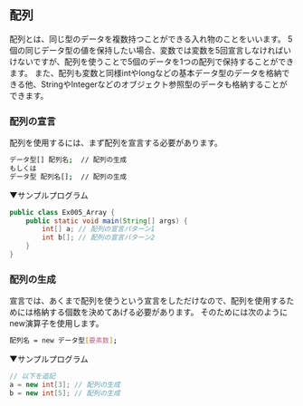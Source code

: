 ## 配列
配列とは、同じ型のデータを複数持つことができる入れ物のことをいいます。
5個の同じデータ型の値を保持したい場合、変数では変数を5回宣言しなければいけないですが、配列を使うことで5個のデータを1つの配列で保持することができます。
また、配列も変数と同様intやlongなどの基本データ型のデータを格納できる他、StringやIntegerなどのオブジェクト参照型のデータも格納することができます。

### 配列の宣言
配列を使用するには、まず配列を宣言する必要があります。

```sh
データ型[] 配列名;  // 配列の生成
もしくは
データ型 配列名[];  // 配列の生成
```
▼サンプルプログラム

```java
public class Ex005_Array {
	public static void main(String[] args) {
		int[] a; // 配列の宣言パターン1
		int b[]; // 配列の宣言パターン2
	}
}
```
### 配列の生成
宣言では、あくまで配列を使うという宣言をしただけなので、配列を使用するためには格納する個数を決めてあげる必要があります。
そのためには次のようにnew演算子を使用します。

```sh
配列名 = new データ型[要素数];
```

▼サンプルプログラム

```java
// 以下を追記
a = new int[3]; // 配列の生成
b = new int[5]; // 配列の生成
```

